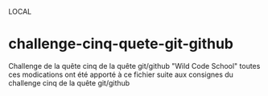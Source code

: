 LOCAL
# challenge-cinq-quete-git-github
Challenge de la quête cinq de la quête git/github "Wild Code School"
toutes ces modications ont été apporté à ce fichier suite aux consignes du challenge cinq de la quête git/github
